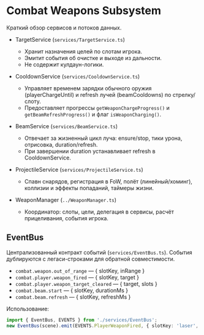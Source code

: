 # Combat Weapons Subsystem

Краткий обзор сервисов и потоков данных.

- TargetService (`services/TargetService.ts`)
  - Хранит назначения целей по слотам игрока.
  - Эмитит события об очистке и выходе из дальности.
  - Не содержит кулдаун-логики.

- CooldownService (`services/CooldownService.ts`)
  - Управляет временем зарядки обычного оружия (playerChargeUntil) и refresh лучей (beamCooldowns) по стрелку/слоту.
  - Предоставляет прогрессы `getWeaponChargeProgress()` и `getBeamRefreshProgress()` и флаг `isWeaponCharging()`.

- BeamService (`services/BeamService.ts`)
  - Отвечает за жизненный цикл луча: ensure/stop, тики урона, отрисовка, duration/refresh.
  - При завершении duration устанавливает refresh в CooldownService.

- ProjectileService (`services/ProjectileService.ts`)
  - Спавн снарядов, регистрация в FoW, полёт (линейный/хоминг), коллизии и эффекты попаданий, таймеры жизни.

- WeaponManager (`../WeaponManager.ts`)
  - Координатор: слоты, цели, делегация в сервисы, расчёт прицеливания, события игрока.

## EventBus

Централизованный контракт событий (`services/EventBus.ts`). События дублируются с легаси-строками для обратной совместимости.

- `combat.weapon.out_of_range` — { slotKey, inRange }
- `combat.player.weapon_fired` — { slotKey, target }
- `combat.player.weapon_target_cleared` — { target, slots }
- `combat.beam.start` — { slotKey, durationMs }
- `combat.beam.refresh` — { slotKey, refreshMs }

Использование:

```ts
import { EventBus, EVENTS } from './services/EventBus';
new EventBus(scene).emit(EVENTS.PlayerWeaponFired, { slotKey: 'laser', target });
```
